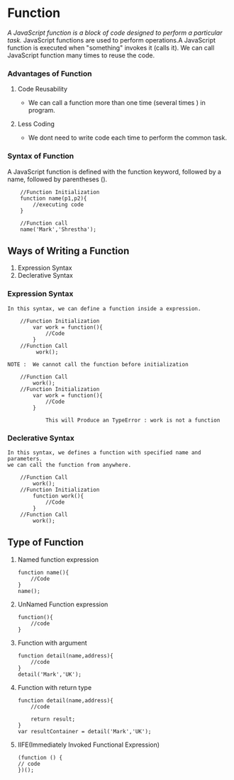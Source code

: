# Function

_A JavaScript function is a block of code designed to perform a particular task._
JavaScript functions are used to perform operations.A JavaScript function is executed when "something" invokes it (calls it). We can call JavaScript function many times to reuse the code.

### Advantages of Function

1. Code Reusability

   - We can call a function more than one time (several times ) in program.

2. Less Coding
   - We dont need to write code each time to perform the common task.

### Syntax of Function

A JavaScript function is defined with the function keyword, followed by a name, followed by parentheses ().

        //Function Initialization
        function name(p1,p2){
            //executing code
        }

        //Function call
        name('Mark','Shrestha');

## Ways of Writing a Function

1. Expression Syntax
2. Declerative Syntax

### Expression Syntax

    In this syntax, we can define a function inside a expression.

        //Function Initialization
            var work = function(){
                //Code
            }
        //Function Call
             work();

    NOTE :  We cannot call the function before initialization

        //Function Call
            work();
        //Function Initialization
            var work = function(){
                //Code
            }

                This will Produce an TypeError : work is not a function

### Declerative Syntax

    In this syntax, we defines a function with specified name and parameters.
    we can call the function from anywhere.

        //Function Call
            work();
        //Function Initialization
            function work(){
                //Code
            }
        //Function Call
            work();

## Type of Function

1.  Named function expression

        function name(){
            //Code
        }
        name();

2.  UnNamed Function expression

        function(){
            //code
        }

3.  Function with argument

        function detail(name,address){
            //code
        }
        detail('Mark','UK');

4.  Function with return type

        function detail(name,address){
            //code

            return result;
        }
        var resultContainer = detail('Mark','UK');

5.  IIFE(Immediately Invoked Functional Expression)

        (function () {
        // code
        })();
